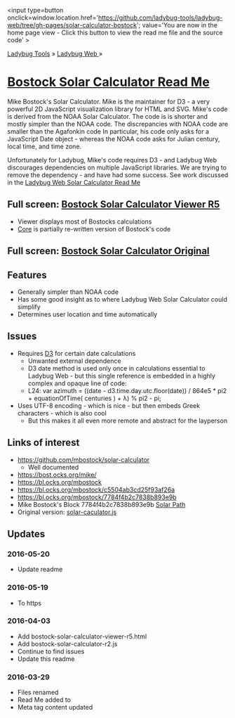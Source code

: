 ﻿<span style=display:none; >[You are now in a GitHub source code view - click this link to view the home page]
( https://ladybug-tools.github.io/ladybug-web/solar-calculator-bostock/#readme.md "View file as a web page." ) </span>
<input type=button onclick=window.location.href='https://github.com/ladybug-tools/ladybug-web/tree/gh-pages/solar-calculator-bostock';
value='You are now in the home page view - Click this button to view the read me file and the source code' >

[Ladybug Tools]( https://ladybug-tools.github.io/ ) » [Ladybug Web ]( https://ladybug-tools.github.io/ladybug-web/ ) »

[Bostock Solar Calculator Read Me]( https://ladybug-tools.github.io/ladybug-web/solar-calculator-bostock/#readme.md )
===

Mike Bostock's Solar Calculator. Mike is the maintainer for D3 - a very powerful 2D JavaScript visualization library for HTML and SVG.
Mike's code is derived from the NOAA Solar Calculator. The code is is shorter and mostly simpler than the NOAA code.
The discrepancies with NOAA code are smaller than the Agafonkin code
In particular, his code only asks for a JavaScript Date object - whereas the NOAA code asks for Julian century, local time, and time zone.

Unfortunately for Ladybug, Mike's code requires D3 - and Ladybug Web discourages dependencies on multiple JavaScript libraries.
We are trying to remove the dependency - and have had some success.
See work discussed in the [Ladybug Web Solar Calculator Read Me ]( https://ladybug-tools.github.io/ladybug-web/#solar-calculator/readme.md )

## Full screen: [Bostock Solar Calculator Viewer R5]( https://ladybug-tools.github.io/ladybug-web/solar-calculator-bostock/ )

* Viewer displays most of Bostocks calculations
* [Core]( ./solar-calculator-bostock/bostock-solar-calculator-r2.js ) is partially re-written version of Bostock's code


## Full screen: [Bostock Solar Calculator Original]( http://ladybug-tools.github.io/ladybug-web/solar-calculator-bostock/bostock-solar-calculator-original.html )


## Features

* Generally simpler than NOAA code
* Has some good insight as to where Ladybug Web Solar Calculator could simplify
* Determines user location and time automatically


## Issues

* Requires [D3]( https://d3js.org/ ) for certain date calculations
	* Unwanted external dependence
	* D3 date method is used only once in calculations essential to Ladybug Web - but this single reference is embedded in a highly complex and opaque line of code:
	* L24: var azimuth = ((date - d3.time.day.utc.floor(date)) / 864e5 * pi2 + equationOfTime( centuries ) + λ) % pi2 - pi;
* Uses UTF-8 encoding - which is nice - but then embeds Greek characters - which is also cool
	* But this makes it all even more remote and abstract for the layperson



## Links of interest

* https://github.com/mbostock/solar-calculator
	* Well documented
* https://bost.ocks.org/mike/
* https://bl.ocks.org/mbostock
* https://bl.ocks.org/mbostock/c5504ab3cd25f93af26a
* https://bl.ocks.org/mbostock/7784f4b2c7838b893e9b
* Mike Bostock's Block 7784f4b2c7838b893e9b [Solar Path]( http://bl.ocks.org/mbostock/7784f4b2c7838b893e9b#solar-calculator.js )
* Original version: [solar-caculator.js]( https://gist.githubusercontent.com/mbostock/7784f4b2c7838b893e9b/raw/01ec896bf379c960c4cdb27150986ae5dffd4905/solar-calculator.js )


## Updates

### 2016-05-20

* Update readme


### 2016-05-19

* To https

### 2016-04-03

* Add bostock-solar-calculator-viewer-r5.html
* Add bostock-solar-calculator-r2.js
* Continue to find issues
* Update this readme


### 2016-03-29

* Files renamed
* Read Me added to
* Meta tag content updated
